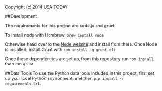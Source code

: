 Copyright (c) 2014 USA TODAY 

##Development

The requirements for this project are node.js and grunt. 

To install node with Hombrew:
`brew install node`

Otherwise head over to the [Node website](http://nodejs.org/) and install from there.
Once Node is installed, install Grunt with
`npm install -g grunt-cli`

Once those dependencies are set up, from this repository run `npm install`, then run `grunt`

##Data Tools
To use the Python data tools included in this project, first set up your local Python environment, and then `pip install -r requirements.txt`.


